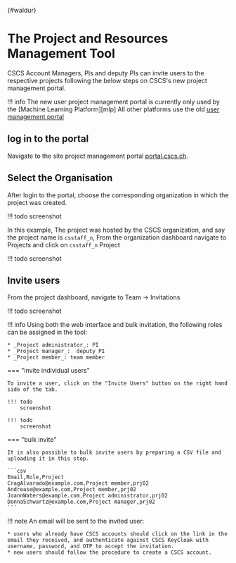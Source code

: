 [](){#waldur}
# The Project and Resources Management Tool

CSCS Account Managers, PIs and deputy PIs can invite users to the respective projects following the below steps on CSCS's new project management portal.

!!! info
    The new user project management portal is currently only used by the [Machine Learning Platform][mlp]
    All other platforms use the old [user management portal](ump.md)

## log in to the portal

Navigate to the site project management portal [portal.cscs.ch](https://portal.cscs.ch/).

## Select the Organisation

After login to the portal, choose the corresponding organization in which the project was created.

!!! todo
    screenshot

In this example, The project was hosted by the CSCS organization, and say the project name is `csstaff_n`, From the organization dashboard navigate to Projects and click on `csstaff_n` Project

!!! todo
    screenshot

## Invite users

From the project dashboard, navigate to Team -> Invitations

!!! todo
    screenshot

!!! info
    Using both the web interface and bulk invitation, the following roles can be assigned in the tool:

    * _Project administrator_: PI
    * _Project manager_:  deputy PI
    * _Project member_: team member

=== "invite individual users"

    To invite a user, click on the "Invite Users" button on the right hand side of the tab.

    !!! todo
        screenshot

    !!! todo
        screenshot


=== "bulk invite"

    It is also possible to bulk invite users by preparing a CSV file and uploading it in this step.

    ```csv
    Email,Role,Project
    CragAlvarado@example.com,Project member,prj02
    Andrease@example.com,Project member,prj02
    JoannWaters@example.com,Project administrator,prj02
    DonnaSchwartz@example.com,Project manager,prj02
    ```

!!! note
    An email will be sent to the invited user:

    * users who already have CSCS accounts should click on the link in the email they received, and authenticate against CSCS KeyCloak with username, password, and OTP to accept the invitation.
    * new users should follow the procedure to create a CSCS account.
